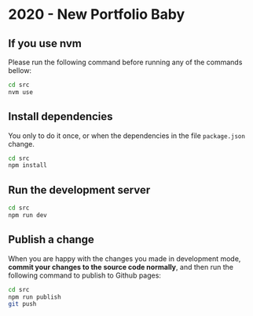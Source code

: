 # 2020 - New Portfolio Baby

## If you use nvm

Please run the following command before running any of the commands
bellow:

```bash
cd src
nvm use
```

## Install dependencies

You only to do it once, or when the dependencies in the file
`package.json` change.

```bash
cd src
npm install
```

## Run the development server

```bash
cd src
npm run dev
```

## Publish a change

When you are happy with the changes you made in development mode,
**commit your changes to the source code normally**, and then run the
following command to publish to Github pages:

```bash
cd src
npm run publish
git push
```
